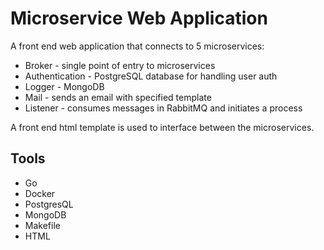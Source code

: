 # Microservice Web Application

A front end web application that connects to 5 microservices:

- Broker - single point of entry to microservices
- Authentication - PostgreSQL database for handling user auth
- Logger - MongoDB
- Mail - sends an email with specified template
- Listener - consumes messages in RabbitMQ and initiates a process

A front end html template is used to interface between the microservices.

## Tools
- Go
- Docker
- PostgresQL
- MongoDB
- Makefile
- HTML